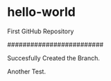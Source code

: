 # hello-world
First GitHub Repository 

#########################

Succesfully Created the Branch.

Another Test.
